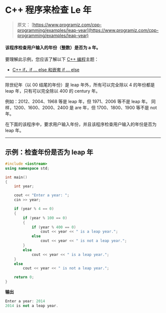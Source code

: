 # C++ 程序来检查 Le 年

> 原文： [https://www.programiz.com/cpp-programming/examples/leap-year](https://www.programiz.com/cpp-programming/examples/leap-year)

#### 该程序检查用户输入的年份（整数）是否为 a 年。

要理解此示例，您应该了解以下 [C++ 编程](/cpp-programming "C++ tutorial")主题：

*   [C++  if，if ... else 和嵌套 if ... else](/cpp-programming/if-else)

* * *

除世纪年（以 00 结尾的年份）是 leap 年外，所有可以完全除以 4 的年份都是 leap 年，只有可以完全除以 400 的 century 年。

例如：2012、2004、1968 等是 leap 年，但 1971、2006 等不是 leap 年。 同样，1200、1600、2000、2400 是 are 年，但 1700、1800、1900 等不是 not 年。

在下面的该程序中，要求用户输入年份，并且该程序检查用户输入的年份是否为 leap 年。

* * *

## 示例：检查年份是否为 leap 年

```cpp
#include <iostream>
using namespace std;

int main()
{
    int year;

    cout << "Enter a year: ";
    cin >> year;

    if (year % 4 == 0)
    {
        if (year % 100 == 0)
        {
            if (year % 400 == 0)
                cout << year << " is a leap year.";
            else
                cout << year << " is not a leap year.";
        }
        else
            cout << year << " is a leap year.";
    }
    else
        cout << year << " is not a leap year.";

    return 0;
} 
```

**输出**

```cpp
Enter a year: 2014
2014 is not a leap year.
```